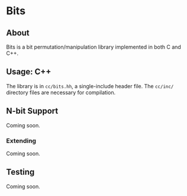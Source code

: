 Bits
====

## About

Bits is a bit permutation/manipulation library implemented in both C and C++.

## Usage: C++

The library is in `cc/bits.hh`, a single-include header file. The `cc/inc/` directory files are necessary for compilation.

## N-bit Support

Coming soon.

### Extending

Coming soon.

## Testing

Coming soon.
